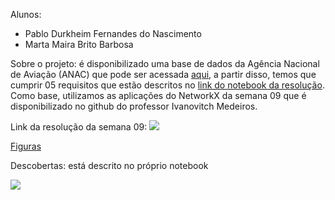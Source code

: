 Alunos:

- Pablo Durkheim Fernandes do Nascimento
- Marta Maira Brito Barbosa

Sobre o projeto: é disponibilizado uma base de dados da Agência Nacional de Aviação (ANAC) que pode ser acessada [aqui](https://github.com/alvarofpp/dataset-flights-brazil), a partir disso, temos que cumprir 05 requisitos que estão descritos no [link do notebook da resolução](https://github.com/mairabrito/data_structure_ii/blob/main/lessons/week_09/Proj_ED2_4_pontos.ipynb). Como base, utilizamos as aplicações do NetworkX da semana 09 que é disponibilizado no github do professor Ivanovitch Medeiros.

Link da resolução da semana 09: [![](https://img.shields.io/badge/Notebook-613e27)](https://github.com/mairabrito/data_structure_ii/blob/main/lessons/week_09/Proj_ED2_4_pontos.ipynb)

[Figuras](https://github.com/mairabrito/data_structure_ii/tree/main/lessons/week_09/imagens)

Descobertas: está descrito no próprio notebook

[![](https://img.shields.io/badge/Vídeo_Explicativo_-loom-4b4157)](https://www.loom.com/share/e33eb69a527341aa827aeec6d0160899)
